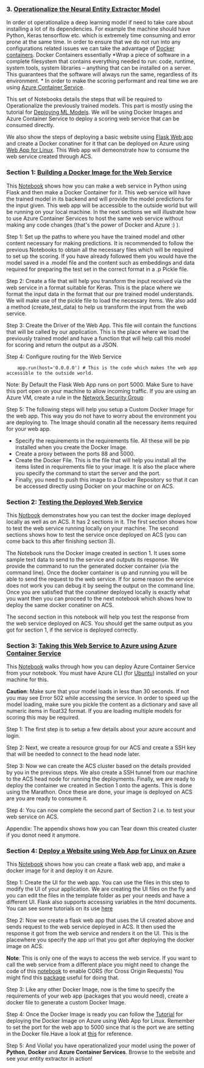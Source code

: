 ### 3. [Operationalize the Neural Entity Extractor Model](score.py)

In order ot operationalize a deep learning model if need to take care about installing a lot of its dependencies. For example the machine should have Python, Keras tensorflow etc. which is extremely time consuming
and error prone at the same time. In order to ensure that we do not run into any configurations related issues we can take the advantage of [Docker containers](https://blogs.msdn.microsoft.com/uk_faculty_connection/2016/09/23/getting-started-with-docker-and-container-services/).
Docker Containers essentially *Wrap a piece of software in a complete filesystem that contains everything needed to run: code, runtime, system tools, system libraries – anything that can be installed on a server. This guarantees that the software will always run the same, regardless of its environment. *
In order to make the scoring performant and real time we are using [Azure Container Service](https://docs.microsoft.com/en-us/azure/container-service/dcos-swarm/).

This set of Notebooks details the steps that will be required to Operationalize the previously trained models. This part is mostly using the tutorial for [Deploying ML Models](https://gallery.cortanaintelligence.com/Tutorial/Deploy-CNTK-model-to-ACS).
We will be using Docker Images and Azure Container Service to deploy a scoring web service that can be consumed directly. 

We also show the steps of deploying a basic website using [Flask Web app](https://docs.microsoft.com/en-us/azure/app-service-web/web-sites-python-create-deploy-flask-app) 
and create a Docker conatiner for it that can be deployed on Azure using [Web App for Linux](https://docs.microsoft.com/en-us/azure/app-service-web/app-service-linux-intro). This Web app will demeonstrate how to consume the web service created through ACS.


### Section 1: [Building a Docker Image for the Web Service](5_Build_Image.ipynb)
This [Notebook](5_Build_Image.ipynb) shows how you can make a web service in Python using Flask and then make a Docker Container for it. This web service will have the trained model in its backend and will provide the model predictions for the input given. This web app will be
accessible to the outside world but will be running on your local machine. In the next sections we will illustrate how to use Azure Container Services to host the same web service without making any code changes (that's the power of Docker and Azure :) ).

Step 1: Set up the paths to where you have the trained model and other content necessary for making predictions. It is recommended to follow the previous Notebooks to obtain all the necessary files which will be 
required to set up the scoring. If you have already followed them you would have the model saved in a .model file and the content such as embeddings and data required for preparing the test set in the correct format in a 
.p Pickle file. 

Step 2: Create a file that will help you transform the input received via the web service in a format suitable for Keras. This is the place where we format the input data in the format that our pre trained model
understands. We will make use of the pickle file to load the necessary items. We also add a method (create_test_data) to help us transform the input from the web service.

Step 3: Create the Driver of the Web App. This file will contain the functions that will be called by our application. This is the place where we load the previously trained model and have a function that will help 
call this model for scoring and return the output as a JSON.

Step 4: Configure routing for the Web Service

        app.run(host='0.0.0.0') # This is the code which makes the web app accessible to the outside world.
        
Note: By Default the Flask Web App runs on port 5000. Make Sure to have this port open on your machine to allow incoming traffic. If you are using an Azure VM, create a rule in the 
[Network Security Group](https://docs.microsoft.com/en-us/azure/virtual-machines/windows/nsg-quickstart-portal)

Step 5: The following steps will help you setup a Custom Docker Image for the web app. This way you do not have to worry about the environment you are deploying to. 
The Image should conatin all the necessary items required for your web app.

- Specify the requirements in the requirements file. All these will be pip installed when you create the Docker Image.
- Create a proxy between the ports 88 and 5000. 
- Create the Docker File. This is the file that will help you install all the items listed in requirements file to your image. It is also the place where you specify the command to start the server and the port.
- Finally, you need to push this image to a Docker Repository so that it can be accessed directly using Docker on your machine or on ACS.


### Section 2: [Testing the Deployed Web Service](6_Test_Image.ipynb)
This [Notbook](6_Test_Image.ipynb) demonstrates how you can test the docker image deployed locally as well as on ACS.
It has 2 sections in it. The first section shows how to test the web service running locally on your machine. The second sections shows how to test the service once deployed on ACS (you can come back to this after finishing section 3).

The Notebook runs the Docker image created in section 1. It uses some sample text data to send to the service and outputs its response. We provide the command to run the generated docker container (via the command line). Once the docker container is up and running you will be able to send the request to the web service. If for some reason the 
service does not work you can debug it by seeing the output on the command line. Once you are satisfied that the conatiner deployed locally is exactly what you want then you can proceed to the next notebook which shows
how to deploy the same docker conatiner on ACS. 

The second section in this notebook will help you test the response from the web service deployed on ACS. You should get the same output as you got for section 1, if the service is deployed correctly.

### Section 3: [Taking this Web Service to Azure using Azure Container Service](7_Deploy_on_ACS.ipynb)
This [Notebook](7_Deploy_on_ACS.ipynb) walks through how you can deploy Azure Container Service from your notebook. 
You must have Azure CLI (for [Ubuntu](https://docs.microsoft.com/en-us/cli/azure/install-azure-cli#apt-get-for-debianubuntu)) installed on your machine for this.

**Caution**: Make sure that your model loads in less than 30 seconds. If not you may see Error 502 while accessing the service. In order to speed up the model loading, make sure you pickle the content as a dictionary 
and save all numeric items in float32 format. If you are loading multiple models for scoring this may be required.

Step 1: The first step is to setup a few details about your azure account and login.

Step 2: Next, we create a resource group for our ACS and create a SSH key that will be needed to connect to the head node later.

Step 3: Now we can create the ACS cluster based on the details provided by you in the previous steps. We also create a SSH tunnel from our machine to the ACS head node for running the deployments. 
Finally, we are ready to deploy the container we created in Section 1 onto the agents. This is done using the Marathon. Once these are done, your image is deployed on ACS are you are ready to consume it.

Step 4: You can now complete the second part of Section 2 i.e. to test your web service on ACS.

Appendix: The appendix shows how you can Tear down this created cluster if you donot need it anymore.


### Section 4: [Deploy a Website using Web App for Linux on Azure](8_Build_Website.ipynb) 
This [Notebook](8_Build_Website.ipynb) shows how you can create a flask web app, and make a docker image for it and deploy it on Azure.

Step 1: Create the UI for the web app. You can use the files in this step to modify the UI of your application. We are creating the UI files on the fly and you can edit the files in the template folder as per your
needs and have a different UI. Flask also supports accessing variables in the html documents. You can see some tutorials on its use [here](http://flask.pocoo.org/docs/0.12/tutorial/) 

Step 2: Now we create a flask web app that uses the UI created above and sends request to the web service deployed in ACS. It then used the response it got from the web service and renders it on the UI. 
This is the placewhere you specify the app url that you got after deploying the docker image on ACS. 

**Note**: This is only one of the ways to access the web service. If you want to call the web service from a different place you might need to change the code of this [notebook](5_Build_Image.ipynb) to enable CORS (for Cross Origin Requests)
You might find this [package](https://pypi.python.org/pypi/Flask-Cors) useful for doing that.

Step 3: Like any other Docker Image, now is the time to specify the requirements of your web app (packages that you would need), create a docker file to generate a custom Docker Image.

Step 4: Once the Docker Image is ready you can follow  the [Tutorial](https://docs.microsoft.com/en-us/azure/app-service-web/app-service-linux-using-custom-docker-image#how-to-set-a-custom-docker-image-for-a-web-app)
for deploying the Docker Image on Azure using Web App for Linux. Remember to set the port for the web app to 5000 since that is the port we are setting in the Docker file.Have a look at 
[this](https://docs.microsoft.com/en-us/azure/app-service-web/app-service-linux-using-custom-docker-image#how-to-set-the-port-used-by-your-docker-image) for reference.

Step 5: And Violla! you have operationalized your model using the power of **Python**,  **Docker** and **Azure Container Services**. Browse to the website and see your entity extractor in action!


